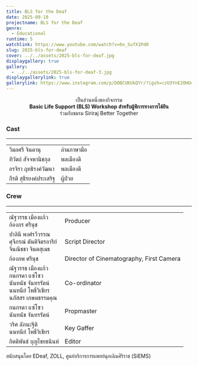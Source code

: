 ```yaml
---
title: BLS for the Deaf
date: 2025-09-10
projectname: BLS for the Deaf
genre:
  - Educational
runtime: 5
watchlink: https://www.youtube.com/watch?v=6n_SufX1Pd0
slug: 2025-bls-for-deaf
cover: ../../assets/2025-bls-for-deaf.jpg
displaygallery: true
gallery:
  - ../../assets/2025-bls-for-deaf-3.jpg
displaygallerylink: true
gallerylink: https://www.instagram.com/p/DOBCUKUkQYr/?igsh=czU3YnE2OHU4Z3A2
---
```

<p style="text-align: center">เป็นส่วนหนึ่งของกิจกรรม<br><strong>Basic Life Support (BLS) Workshop สำหรับผู้พิการทางการได้ยิน</strong><br>ร่วมกับชมรม Siriraj Better Together</p>

### Cast

* * *

|     |     |
| --- | --- |
| วิมลศรี จินดานุ | ล่ามภาษามือ |
| ทิวัตถ์ สัจจพานิชกุล | พลเมืองดี |
| อรจิรา ฤทธิรงค์วัฒนา | พลเมืองดี |
| กีรติ สุธีรยงค์ประเสริฐ | ผู้ป่วย |

### Crew

* * *

|     |     |
| --- | --- |
| ณัฐวรรธ เมืองแก้ว  <br>ก้องภร ศรีนุช | Producer |
| ปาลินี พงศ์รวีวรรณ  <br>ศุจีภรณ์ ตันติจิตรอารีย์  <br>จินณิชชา จินตสุเมธ | Script Director |
| ก้องภพ ศรีนุช | Director of Cinematography, First Camera |
| ณัฐวรรธ เมืองแก้ว  <br>กนกรดา แซ่โซว  <br>นันทนัช จันทรรัตน์  <br>นนทนีย์ โพธิ์วิเชียร  <br>นภัสสร เกษมธรรมคุณ | Co-ordinator |
| กนกรดา แซ่โซว  <br>นันทนัช จันทรรัตน์ | Propmaster |
| วริศ ลัภนะฐิติ  <br>นนทนีย์ โพธิ์วิเชียร | Key Gaffer |
| กิตติพันธ์ บุญไชยธนินท์ | Editor |

สนับสนุนโดย EDeaf, ZOLL, ศูนย์บริการการแพทย์ฉุกเฉินศิริราช (SiEMS)